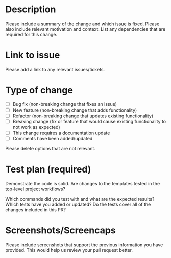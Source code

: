 # Description

Please include a summary of the change and which issue is fixed. Please also include relevant motivation and context. List any dependencies that are required for this change.

# Link to issue

Please add a link to any relevant issues/tickets.

# Type of change

- [ ] Bug fix (non-breaking change that fixes an issue)
- [ ] New feature (non-breaking change that adds functionality)
- [ ] Refactor (non-breaking change that updates existing functionality)
- [ ] Breaking change (fix or feature that would cause existing functionality to not work as expected)
- [ ] This change requires a documentation update
- [ ] Comments have been added/updated

Please delete options that are not relevant.

# Test plan (required)

Demonstrate the code is solid. Are changes to the templates tested in the top-level project workflows?

Which commands did you test with and what are the expected results? Which tests have you added or updated? Do the
tests cover all of the changes included in this PR?

# Screenshots/Screencaps

Please include screenshots that support the previous information you have provided. This would help us review your pull request better.